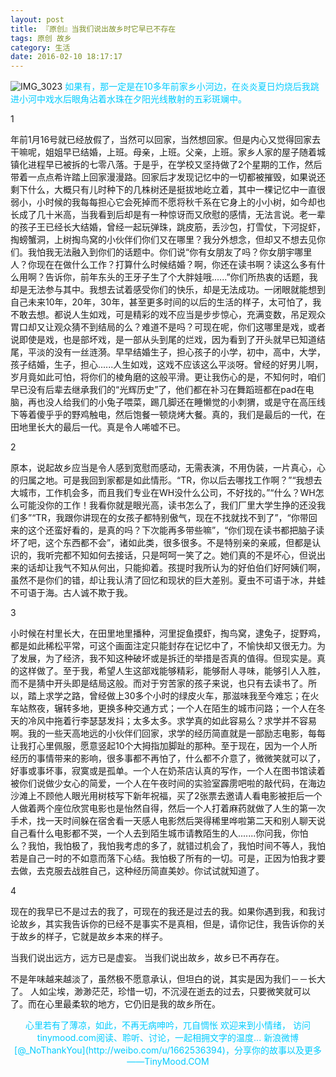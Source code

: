 ```yaml
---
layout: post
title: 『原创』当我们说出故乡时它早已不存在
tags: 原创 故乡
category: 生活
date: 2016-02-10 18:17:17
---
```


![IMG_3023](http://www.tinymood.com/wp-content/uploads/2016/02/2016021010035974-e1461559129995.jpg)
<span style="color: #00ccff;">如果有，那一定是在10多年前家乡小河边，在炎炎夏日灼烧后我跳进小河中戏水后眼角沾着水珠在夕阳光线散射的五彩斑斓中。</span>

1

年前1月16号就已经放假了，当然可以回家，当然想回家。但是内心又觉得回家去干嘛呢，姐姐早已结婚，上班。母亲，上班。父亲，上班。家乡人家的屋子随着城镇化进程早已被拆的七零八落。于是乎，在学校又坚持做了2个星期的工作，然后带着一点点希许踏上回家漫漫路。回家后才发现记忆中的一切都被摧毁，如果说还剩下什么，大概只有儿时种下的几株树还是挺拔地屹立着，其中一棵记忆中一直很弱小，小时候的我每每担心它会死掉而不愿将秋千系在它身上的小小树，如今却也长成了几十米高，当我看到后却是有一种惊讶而又欣慰的感情，无法言说。老一辈的孩子王已经长大结婚，曾经一起玩弹珠，跳皮筋，丢沙包，打雪仗，下河捉虾，掏螃蟹洞，上树掏鸟窝的小伙伴们你们又在哪里？我分外想念，但却又不想去见你们。我怕我无法融入到你们的话题中。你们说“你有女朋友了吗？你女朋宇哪里人？你现在在做什么工作？打算什么时候结婚？啊，你还在读书啊？读这么多有什么用啊？告诉你，前年东头的王牙子生了个大胖娃哦......”你们所热衷的话题，我却是无法参与其中。我想去试着感受你们的快乐，却是无法成功。一闭眼就能想到自己未来10年，20年，30年，甚至更多时间的以后的生活的样子，太可怕了，我不敢去想。都说人生如戏，可是精彩的戏不应当是步步惊心，充满变数，吊足观众胃口却又让观众猜不到结局的么？难道不是吗？可现在呢，你们这哪里是戏，或者说即使是戏，也是部坏戏，是一部从头到尾的烂戏，因为看到了开头就早已知道结尾，平淡的没有一丝涟漪。早早结婚生子，担心孩子的小学，初中，高中，大学，孩子结婚，生子，担心......人生如戏，这戏不应该这么平淡呀。曾经的好男儿啊，岁月竟如此可怕，将你们的棱角磨的这般平滑。更让我伤心的是，不知何时，咱们早已没有后辈去继承我们的“光辉历史”了，他们都在补习在舞蹈班都在pad在电脑，再也没人给我们的小兔子喂菜，踢几脚还在睡懒觉的小刺猬，或是守在高压线下等着傻乎乎的野鸡触电，然后饱餐一顿烧烤大餐。真的，我们是最后的一代，在田地里长大的最后一代。真是令人唏嘘不已。

2

原本，说起故乡应当是令人感到宽慰而感动，无需表演，不用伪装，一片真心，心的归属之地。可是我回到家都是如此情形。“TR，你以后去哪找工作啊？”“我想去大城市，工作机会多，而且我们专业在WH没什么公司，不好找的。”“什么？WH怎么可能没你的工作！我看你就是眼光高，读书怎么了，我们厂里大学生挣的还没我们多”“TR，我跟你讲现在的女孩子都特别傲气，现在不找就找不到了”，“你带回来的这个还蛮好看的，是真的吗？下次能再多带些嘛”，“你们现在读书都把脑子读坏了吧，这个东西都不会”，诸如此类，很多很多。不是特别亲的亲戚，但都是认识的，我听完都不知如何去接话，只是呵呵一笑了之。她们真的不是坏心，但说出来的话却让我气不知从何出，只能抑着。孩提时我所认为的好伯伯们好阿姨们啊，虽然不是你们的错，却让我认清了回忆和现状的巨大差别。夏虫不可语于冰，井蛙不可语于海。古人诚不欺于我。

3

小时候在村里长大，在田里地里播种，河里捉鱼摸虾，掏鸟窝，逮兔子，捉野鸡，都是如此稀松平常，可这个画面注定只能封存在记忆中了，不愉快却又很无力。为了发展，为了经济，我不知这种破坏或是拆迁的举措是否真的值得。但现实是。真的这样做了。至于我，希望人生这部戏能够精彩，能够耐人寻味，能够引人入胜，而不是猜中开头即是结局这般。而对于穷苦家的孩子来说，也只有去读书了。所以，踏上求学之路，曾经做上30多个小时的绿皮火车，那滋味我至今难忘；在火车站熬夜，辗转多地，更换多种交通方式；一个人在陌生的城市问路；一个人在冬天的冷风中拖着行李瑟瑟发抖；太多太多。求学真的如此容易么？求学并不容易啊。我的一些天高地远的小伙伴们回家，求学的经历简直就是一部励志电影，每每让我打心里佩服，愿意竖起10个大拇指加脚趾的那种。至于现在，因为一个人所经历的事情带来的影响，很多事都不再怕了，什么都不介意了，微微笑就可以了，好事或事坏事，寂寞或是孤单。一个人在奶茶店认真的写作，一个人在图书馆读着被你们说做少女心的简爱，一个人在午夜时间的实验室霹雳吧啦的敲代码，在海边沙滩上不顾他人眼光用树枝写下新年祝福，买了2张票去邀请人看电影被拒后一个人做着两个座位欣赏电影也是怡然自得，然后一个人打着麻药就做了人生的第一次手术，找一天时间躲在宿舍看一天感人电影然后哭得稀里哗啦第二天和别人聊天说自己看什么电影都不哭，一个人去到陌生城市请教陌生的人.......你问我，你怕么？我怕，我怕极了，我怕我考虑的多了，就错过机会了，我怕时间不等人，我怕若是自己一时的不如意而落下心结。我怕极了所有的一切。可是，正因为怕我才要去做，去克服去战胜自己，这种经历简直美妙。你试试就知道了。

4

现在的我早已不是过去的我了，可现在的我还是过去的我。如果你遇到我，和我讨论故乡，其实我告诉你的已经不是事实不是真相，但是，请你记住，我告诉你的关于故乡的样子，它就是故乡本来的样子。

当我们说出远方，远方已是虚妄。
当我们说出故乡，故乡已不再存在。

不是年味越来越淡了，虽然极不愿意承认，但坦白的说，其实是因为我们－－长大了。
人如尘埃，渺渺茫茫，珍惜一切，不沉浸在逝去的过去，只要微笑就可以了。而在心里最柔软的地方，它仍旧是我的故乡所在。

<center><span style="color: #00ccff;">心里若有了薄凉，如此，不再无病呻吟，兀自惆怅</span>
<span style="color: #00ccff;"> 欢迎来到小情绪，</span>
<span style="color: #00ccff;"> 访问tinymood.com阅读、聆听、讨论，一起相拥文字的温度...</span>
<span style="color: #00ccff;"> 新浪微博[@_NoThankYou](http://weibo.com/u/1662536394)，分享你的故事以及更多</span>
<span style="color: #00ccff;"> ——TinyMood.COM</span></center>